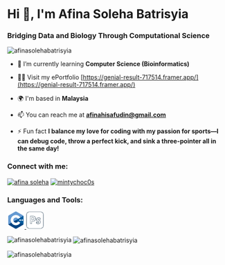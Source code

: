<h1>Hi 👋, I'm Afina Soleha Batrisyia</h1>
<h3>Bridging Data and Biology Through Computational Science</h3>

<p align="left"> <img src="https://komarev.com/ghpvc/?username=afinasolehabatrisyia&label=Profile%20views&color=0e75b6&style=flat" alt="afinasolehabatrisyia" /> </p>

- 🌱 I’m currently learning **Computer Science (Bioinformatics)**

- 👨‍💻 Visit my ePortfolio [https://genial-result-717514.framer.app/](https://genial-result-717514.framer.app/)

- 🌍 I'm based in **Malaysia**

- 📫 You can reach me at **afinahisafudin@gmail.com**

- ⚡ Fun fact **I balance my love for coding with my passion for sports—I can debug code, throw a perfect kick, and sink a three-pointer all in the same day!**

<h3 align="left">Connect with me:</h3>
<p align="left">
<a href="https://linkedin.com/in/afina soleha" target="blank"><img align="center" src="https://raw.githubusercontent.com/rahuldkjain/github-profile-readme-generator/master/src/images/icons/Social/linked-in-alt.svg" alt="afina soleha" height="30" width="40" /></a>
<a href="https://instagram.com/mintychoc0s" target="blank"><img align="center" src="https://raw.githubusercontent.com/rahuldkjain/github-profile-readme-generator/master/src/images/icons/Social/instagram.svg" alt="mintychoc0s" height="30" width="40" /></a>
</p>

<h3 align="left">Languages and Tools:</h3>
<p align="left"> <a href="https://www.w3schools.com/cpp/" target="_blank" rel="noreferrer"> <img src="https://raw.githubusercontent.com/devicons/devicon/master/icons/cplusplus/cplusplus-original.svg" alt="cplusplus" width="40" height="40"/> </a> <a href="https://www.photoshop.com/en" target="_blank" rel="noreferrer"> <img src="https://raw.githubusercontent.com/devicons/devicon/master/icons/photoshop/photoshop-line.svg" alt="photoshop" width="40" height="40"/> </a> </p>

<p><img align="left" src="https://github-readme-stats.vercel.app/api/top-langs?username=afinasolehabatrisyia&show_icons=true&locale=en&layout=compact" alt="afinasolehabatrisyia" /></p>

<p>&nbsp;<img align="center" src="https://github-readme-stats.vercel.app/api?username=afinasolehabatrisyia&show_icons=true&locale=en" alt="afinasolehabatrisyia" /></p>

<p><img align="center" src="https://github-readme-streak-stats.herokuapp.com/?user=afinasolehabatrisyia&" alt="afinasolehabatrisyia" /></p>


